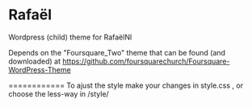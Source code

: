 Rafaël
============

Wordpress (child) theme for RafaëlNl

Depends on the "Foursquare_Two" theme that can be found (and downloaded) at https://github.com/foursquarechurch/Foursquare-WordPress-Theme

============
To ajust the style make your changes in style.css , or choose the less-way in /style/


